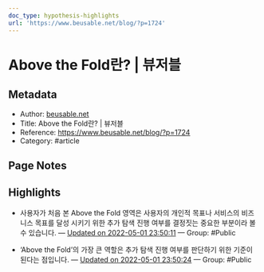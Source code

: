 ```yaml
---
doc_type: hypothesis-highlights
url: 'https://www.beusable.net/blog/?p=1724'
---
```


# Above the Fold란? | 뷰저블

## Metadata
- Author: [beusable.net]()
- Title: Above the Fold란? | 뷰저블
- Reference: https://www.beusable.net/blog/?p=1724
- Category: #article

## Page Notes
## Highlights
- 사용자가 처음 본 Above the Fold 영역은 사용자의 개인적 목표나 서비스의 비즈니스 목표를 달성 시키기 위한 추가 탐색 진행 여부를 결정짓는 중요한 부분이라 볼 수 있습니다. — [Updated on 2022-05-01 23:50:11](https://hyp.is/ANtfIsleEeyMw0NIyaHiAg/www.beusable.net/blog/?p=1724) — Group: #Public

- ‘Above the Fold’의 가장 큰 역할은 추가 탐색 진행 여부를 판단하기 위한 기준이 된다는 점입니다. — [Updated on 2022-05-01 23:50:24](https://hyp.is/CGBzrsleEeybISekAhVZCw/www.beusable.net/blog/?p=1724) — Group: #Public



